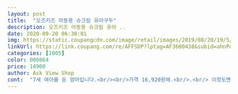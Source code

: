 ```yaml
---
layout: post 
title:  "오즈키즈 아동용 슈크림 유아구두" 
description: 오즈키즈 아동용 슈크림 유아 ..
date: 2020-09-20 06:30:01 
img: https://static.coupangcdn.com/image/retail/images/2019/08/20/19/5/ef6a326b-841d-43ca-bea4-31bb6460aabd.jpg 
linkUrl: https://link.coupang.com/re/AFFSDP?lptag=AF3600438&subid=ahnPublicAsk&pageKey=285420809&itemId=905381164&vendorItemId=5268361159&traceid=V0-113-e9b48c66e5974a3e 
categories: [1005] 
color: 006064 
price: 14900 
author: Ask View Shop 
cont:  "7세 여아를 둔 엄마입니다.<br/><br/>가격 16,920원에.<br/>.<br/> 이정도면 대만족이네요.<br/><br/>그런데 아이가 이 신발을 너무 좋아해서 180사이즈가 자기한테 한참 큰데도, 놔두라고, 놔두면 자기 발 커져서 신을 수 있다고 합니다.<br/><br/>그런데... <br/>180은 좀 무리였나봐요 ㅎㅎㅎㅎ<br/>그리고 사이즈는 발 사이즈 14.<br/>6인데 넉넉히 160으로 했는데 양말 신고 신으면 딱 적당해요.<br/> 예상보다 좋네요.<br/><br/>발모양 미워질까.<br/>.<br/> 발 불편할까.<br/>.<br/> 고민 마시고.<br/>.<br/><br/>발볼이 커서.<br/>.<br/> 구두 신는걸 좋아라 하면서도.<br/>.<br/> 신고 오래걸으면 힘들어하는아이<br/>별다섯개 아깝지 않아요 ☆☆☆☆☆<br/>생각보다 더 깜찍해요.<br/> 핑크가 촌스런 핑크 아니고 네이비랑 잘 어울려요.<br/> 밑창도 두꺼워서 튼튼하고요.<br/> 벨크로도 강하고 아이가 쉽게 혼자 신을 수 있어요.<br/><br/>신발사기.<br/>.<br/>등등.<br/>.<br/> 사주기 바뿌게 자라죠ㅎㅎ<br/>실용적이고 이쁘고 좋네요.<br/> 아이들은 사이즈 정보도 중요한데 사이즈도 대체로 정사이즈 같아요.<br/> 다른 스니커즈 스타일은 150신는 아이이고 구두 스타일은 160신는 아이입니다.<br/> 양말 신고요  아 근데 아직 밖에서 안신어봤는데 때는 잘 탈 거 같아요.<br/> 천이라서요.<br/><br/>아이가 신으려고 산 거라 상관은 없는데, 만약 선물용으로 샀으면 상자 상태 때문에 속상했을 것 같아요.<br/><br/>아이가 좋아하니 엄마인 저로서는 대만족 입니다.<br/><br/>아이들 거는 그 회사 거 한 번 써보고 재구매 여부 정하잖아요.<br/> 이 오즈키즈 재구매 의사 있습니다.<br/><br/>어른도 구두는 힘든데.<br/>.<br/> 아이는 더하겠죠?!<br/>오즈키즈 처음 사보는데 이쁘고 튼튼해요.<br/><br/>오후 주문해 다음날 로켓배송으로 받아보았구요.<br/><br/>옷사기<br/>유아들.<br/>.<br/>쑥쑥 크는게.<br/>.<br/>일이라.<br/>.<br/><br/>전에 160, 170사서 잘 신고 180도 주문했습니다.<br/><br/>집안에서 신고 막돌아다닌다는ㅋ<br/>첨엔 무조건 매이커만 고집했는데.<br/>.<br/><br/>쿠팡 구경중 장바구니에 담아놓고 워낙에 구두.<br/>.<br/>등등.<br/>.<br/> 신발이 많아서 망설이다.<br/>.<br/> 봄이다가와서 주문했어요.<br/><br/>편안함과 실용적인 신발로.<br/>.<br/> 강추합니다.<br/><br/>핑크,핑크 하더니.<br/>.<br/>요즘은 블루에 빠져.<br/>.<br/> 색상도 본인이 고르고.<br/>.<br/><br/>하원하고 집에온 아이에게 보여주니.<br/>.<br/><br/>한,두번 신고 못신으니.<br/>.<br/> 아깝더라고요.<br/>.<br/><br/>해서.<br/>.<br/>요즘은 저렴한걸로 하나살것을 두개.<br/>.<br/>세개 사서 주고있어요.<br/><br/>" 
---
```

